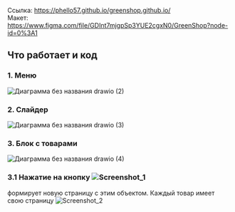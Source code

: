 Ссылка: https://phello57.github.io/greenshop.github.io/
<br> Макет: https://www.figma.com/file/GDInt7mjgpSp3YUE2cgxN0/GreenShop?node-id=0%3A1

## Что работает и код
### 1. Меню
![Диаграмма без названия drawio (2)](https://user-images.githubusercontent.com/103268341/199113426-c27da146-6af4-4f83-be79-8dfc015be6ce.png)
### 2. Слайдер
![Диаграмма без названия drawio (3)](https://user-images.githubusercontent.com/103268341/199113440-1a970795-3c04-40d3-a37b-8308e77c79ac.png)
### 3. Блок с товарами
![Диаграмма без названия drawio (4)](https://user-images.githubusercontent.com/103268341/199114952-07df80a8-32c3-49fc-899c-b8de9799e769.png)
### 3.1 Нажатие на кнопку ![Screenshot_1](https://user-images.githubusercontent.com/103268341/199177840-6ecd776a-a12a-4124-a3db-1c373e7b6723.png)
формирует новую страницу с этим объектом. Каждый товар имеет свою страницу
![Screenshot_2](https://user-images.githubusercontent.com/103268341/199116097-75602fc4-6fa8-460c-ad43-87dda12d5410.png)


